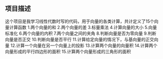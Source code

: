 ## 项目描述
这个项目是我学习线性代数时写的代码，用于向量的各类计算，共计定义了15个向量计算函数
1.两个向量的和
2.两个向量的差
3.标量乘法
4.计算向量的大小
5.向量标准化
6.两个向量的内积
7.两个向量之间的夹角
8.判断向量是否为零向量
9.判断向量是否正交
10.判断向量是否平行
11.计算给定向量的情况下，与基向量的正交向量
12.计算一个向量在另一个向量上的投影
13.计算两个向量的向量积
14.计算两个向量形成的平行四边形的面积
15.计算两个向量形成的三角形的面积

